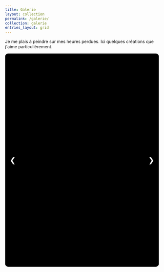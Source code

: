 ```yaml
---
title: Galerie
layout: collection
permalink: /galerie/
collection: galerie 
entries_layout: grid
---
```


Je me plais à peindre sur mes heures perdues. Ici quelques créations que j'aime particulièrement.

<div class="carousel">
    <div class="carousel-inner"></div>
    <div class="carousel-controls">
        <button id="prev">❮</button>
        <button id="next">❯</button>
    </div>
    <div class="carousel-indicators"></div>
</div>

<script>
    const items = [
        "https://drive.google.com/file/d/1qzU4GJUEsXDQA7ZPyKa6WJJX2oC7iFrI/preview",
        "https://drive.google.com/file/d/1fgIqy1jRvxTpoCXN3wH5SuQJcLS7-HlR/preview",
        "https://drive.google.com/file/d/1udqgpjZKfTq5f7EUYEzyA-sFx13YebQV/preview",
        "https://drive.google.com/file/d/1cNLveEmEDr0elVbS4JxG1CTXAHq4RGnC/preview",
        "https://drive.google.com/file/d/1USEljVwcWTb1FYSNcoLCZbsqCgtL76hA/preview",
        "https://drive.google.com/file/d/1fNBxvhyV4XPppI9DPs2dzG6F-PpzUvdS/preview",
        "https://drive.google.com/file/d/150hKglGTN3-R_7po5riJjCS6aFLQprx9/preview",
        "https://drive.google.com/file/d/1LpOfI5D9pJ6IhEuQzEAC_4G6CvCrBptE/preview",
        "https://drive.google.com/file/d/1t9AM-XCmKHm8SxtNsngRn16aoz8QfikT/preview",
        "https://drive.google.com/file/d/154lOeXsuTq3ITvtOgI2gAv1W-4wlsZ9B/preview",
        "https://drive.google.com/file/d/1F8qsLRtuy91Yk6fZkqTVHxr_LsCinSlp/preview",
        "https://drive.google.com/file/d/1GxBLbnp4YrCnfrymS29JCkk_wXRVsLld/preview",
        "https://drive.google.com/file/d/1zkXTTEShJ85LoZ8NorPH9_tzJZr_QBaZ/preview",
        "https://drive.google.com/file/d/1m5f7i8b6NI4zGvD8Tq6Q3z5ssfUbREad/preview",
        "https://drive.google.com/file/d/1T0eCzwR_cnggGhCI1Nyfvzv8lJtTYEhQ/preview",
        "https://drive.google.com/file/d/11Ly-vJiB1BxAiS_l304TeShQR3uB3XFy/preview",
        "https://drive.google.com/file/d/1kzIoW4W0dapeRpknbBwmMKtjFLr-Ke6y/preview",
        "https://drive.google.com/file/d/1jfwWYWx21eqiHQIsacpyGp24VWP6ORw-/preview",
        "https://drive.google.com/file/d/1_UVtOHtTDLjnFbCFae1dKi6kLpNzbYlu/preview",
        "https://drive.google.com/file/d/1KKPpbET0LZGFh0c76Lho7F2oUDou2iPZ/preview",
        "https://drive.google.com/file/d/1KKPpbET0LZGFh0c76Lho7F2oUDou2iPZ/preview",
        "https://drive.google.com/file/d/1KKPpbET0LZGFh0c76Lho7F2oUDou2iPZ/preview",
        "https://drive.google.com/file/d/1gDs4tg9bXbGWh1QFxVTtDyknBxXTg6JW/preview",
        "https://drive.google.com/file/d/1Y7xQBQyjZEOBS9uezkTjPGE2tXfr-IUG/preview",
        "https://drive.google.com/file/d/1zQiqZj41gz01YjikocEesDTKKcZwrM21/preview",
        "https://drive.google.com/file/d/1fQrQqPQBzFBAvJXOhuVg7MBSIByBn6Ww/preview",
        "https://drive.google.com/file/d/1IwvJ74ULtGGAipEjkI1JrVMDEYVijRjN/preview",
        "https://drive.google.com/file/d/1-VFpdxP1uy5VOzrRTRyos2-zynGtDb66/preview",
        "https://drive.google.com/file/d/1jxbNjmmxGQ3HRt4Po7KX_f7JjgfdzguL/preview",
        "https://drive.google.com/file/d/1p0jnZpn6kxpfhRxc_zs9d6WaWxuBfq3r/preview"
    ];

    const carouselInner = document.querySelector('.carousel-inner');
    const carouselIndicators = document.querySelector('.carousel-indicators');
    const prevButton = document.getElementById('prev');
    const nextButton = document.getElementById('next');
    let currentIndex = 0;

    // Supprime tout contenu existant
    carouselInner.innerHTML = "";
    carouselIndicators.innerHTML = "";

    // Ajoute les images au carousel
    items.forEach((url, index) => {
        const item = document.createElement('div');
        item.classList.add('carousel-item');
        if (index === 0) item.classList.add('active');

        const iframe = document.createElement('iframe');
        iframe.setAttribute('loading', 'lazy');
        iframe.setAttribute('src', url);
        item.appendChild(iframe);

        carouselInner.appendChild(item);

        const indicator = document.createElement('button');
        indicator.setAttribute('data-slide', index);
        if (index === 0) indicator.classList.add('active');
        carouselIndicators.appendChild(indicator);
    });

    const carouselItems = document.querySelectorAll('.carousel-item');
    const indicators = document.querySelectorAll('.carousel-indicators button');

    function updateCarousel() {
        const totalItems = carouselItems.length;
        const translateValue = -(currentIndex * 100) + "%";
        carouselInner.style.transform = `translateX(${translateValue})`;

        // Met à jour les indicateurs
        indicators.forEach((indicator, index) => {
            indicator.classList.toggle('active', index === currentIndex);
        });
    }

    prevButton.addEventListener('click', () => {
        currentIndex = (currentIndex > 0) ? currentIndex - 1 : carouselItems.length - 1;
        updateCarousel();
    });

    nextButton.addEventListener('click', () => {
        currentIndex = (currentIndex < carouselItems.length - 1) ? currentIndex + 1 : 0;
        updateCarousel();
    });

    indicators.forEach((indicator, index) => {
        indicator.addEventListener('click', () => {
            currentIndex = index;
            updateCarousel();
        });
    });

    updateCarousel();
</script>

<style>
    /* Carrousel carré bien centré */
    .carousel {
        position: relative;
        width: 100%;
        max-width: 700px;
        height: 700px;
        overflow: hidden;
        margin: auto;
        background: #000;
        display: flex;
        align-items: center;
        justify-content: center;
        border-radius: 10px;
    }

    /* Correction du centrage */
    .carousel-inner {
        display: flex;
        transition: transform 0.5s ease-in-out;
        width: 100%;
        height: 100%;
    }

    /* Forcer l'affichage carré et empêcher le décalage */
    .carousel-item {
        min-width: 100%;
        height: 100%;
        display: flex;
        align-items: center;
        justify-content: center;
    }

    /* Images affichées correctement */
    .carousel-item iframe {
        width: 100%;
        height: 100%;
        object-fit: cover;
        border: none;
    }

    /* Navigation */
    .carousel-controls {
        position: absolute;
        top: 50%;
        width: 100%;
        display: flex;
        justify-content: space-between;
        transform: translateY(-50%);
    }

    .carousel-controls button {
        background-color: rgba(0, 0, 0, 0.5);
        border: none;
        color: white;
        padding: 15px;
        cursor: pointer;
        font-size: 24px;
        border-radius: 5px;
    }

    .carousel-controls button:hover {
        background-color: rgba(255, 255, 255, 0.7);
        color: black;
    }

    /* Indicateurs */
    .carousel-indicators {
        position: absolute;
        bottom: 10px;
        width: 100%;
        display: flex;
        justify-content: center;
    }

    .carousel-indicators button {
        background-color: rgba(255, 255, 255, 0.5);
        border: none;
        width: 10px;
        height: 10px;
        border-radius: 50%;
        margin: 0 5px;
        cursor: pointer;
    }

    .carousel-indicators button.active {
        background-color: white;
    }

    /* Mode Responsive */
    @media (max-width: 768px) {
        .carousel {
            max-width: 350px;
            height: 350px;
        }
    }
</style>
